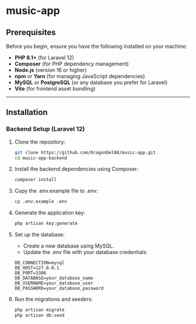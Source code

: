 # music-app
 
## Prerequisites

Before you begin, ensure you have the following installed on your machine:

- **PHP 8.1+** (for Laravel 12)
- **Composer** (for PHP dependency management)
- **Node.js** (version 16 or higher)
- **npm** or **Yarn** (for managing JavaScript dependencies)
- **MySQL** or **PostgreSQL** (or any database you prefer for Laravel)
- **Vite** (for frontend asset bundling)

---

## Installation

### Backend Setup (Laravel 12)

1. Clone the repository:

   ```bash
   git clone https://github.com/OragonDel08/music-app.git
   cd music-app-backend

2.  Install the backend dependencies using Composer:

    ```bash
    composer install

3. Copy the .env.example file to .env:

    ```bash
    cp .env.example .env

4. Generate the application key:

    ```bash
    php artisan key:generate

5. Set up the database:

    - Create a new database using MySQL.
    - Update the .env file with your database credentials:

    ```doenv
    DB_CONNECTION=mysql
    DB_HOST=127.0.0.1
    DB_PORT=3306
    DB_DATABASE=your_database_name
    DB_USERNAME=your_database_user
    DB_PASSWORD=your_database_password

6.  Run the migrations and seeders:

    ```bash
    php artisan migrate
    php artisan db:seed
